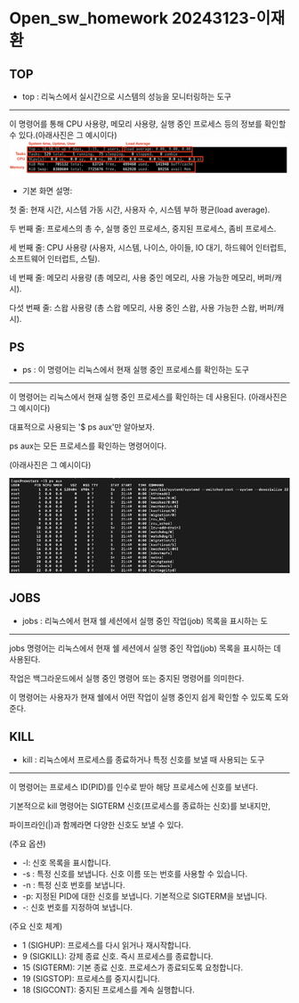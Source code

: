 # Open_sw_homework 20243123-이재환
## TOP
* top : 리눅스에서 실시간으로 시스템의 성능을 모니터링하는 도구
---
이 명령어를 통해 CPU 사용량, 메모리 사용량, 실행 중인 프로세스 등의 정보를 확인할 수 있다.(아래사진은 그 예시이다)
![top](https://github.com/hwanlee0321/Open_sw_homework/blob/main/top.png)
* 기본 화면 설명:

첫 줄: 현재 시간, 시스템 가동 시간, 사용자 수, 시스템 부하 평균(load average).


두 번째 줄: 프로세스의 총 수, 실행 중인 프로세스, 중지된 프로세스, 좀비 프로세스.


세 번째 줄: CPU 사용량 (사용자, 시스템, 나이스, 아이들, IO 대기, 하드웨어 인터럽트, 소프트웨어 인터럽트, 스틸).


네 번째 줄: 메모리 사용량 (총 메모리, 사용 중인 메모리, 사용 가능한 메모리, 버퍼/캐시).


다섯 번째 줄: 스왑 사용량 (총 스왑 메모리, 사용 중인 스왑, 사용 가능한 스왑, 버퍼/캐시).

## PS
* ps : 이 명령어는 리눅스에서 현재 실행 중인 프로세스를 확인하는 도구
---
이 명령어는 리눅스에서 현재 실행 중인 프로세스를 확인하는 데 사용된다. (아래사진은 그 예시이다)

대표적으로 사용되는 '$ ps aux'만 알아보자.

ps aux는 모든 프로세스를 확인하는 명령어이다.

(아래사진은 그 예시이다)

![ps](https://github.com/hwanlee0321/Open_sw_homework/blob/main/ps.png)

## JOBS
* jobs : 리눅스에서 현재 쉘 세션에서 실행 중인 작업(job) 목록을 표시하는 도
---
jobs 명령어는 리눅스에서 현재 쉘 세션에서 실행 중인 작업(job) 목록을 표시하는 데 사용된다.

작업은 백그라운드에서 실행 중인 명령어 또는 중지된 명령어를 의미한다.

이 명령어는 사용자가 현재 쉘에서 어떤 작업이 실행 중인지 쉽게 확인할 수 있도록 도와준다.

## KILL
* kill :  리눅스에서 프로세스를 종료하거나 특정 신호를 보낼 때 사용되는 도구
---
이 명령어는 프로세스 ID(PID)를 인수로 받아 해당 프로세스에 신호를 보낸다.

기본적으로 kill 명령어는 SIGTERM 신호(프로세스를 종료하는 신호)를 보내지만,

파이프라인(|)과 함께라면 다양한 신호도 보낼 수 있다.

(주요 옵션)
  * -l: 신호 목록을 표시합니다.
  * -s <signal>: 특정 신호를 보냅니다. 신호 이름 또는 번호를 사용할 수 있습니다.
  * -n <signal>: 특정 신호 번호를 보냅니다.
  * -p: 지정된 PID에 대한 신호를 보냅니다. 기본적으로 SIGTERM을 보냅니다.
  * -<signal>: 신호 번호를 지정하여 보냅니다.

(주요 신호 체계)
  * 1 (SIGHUP): 프로세스를 다시 읽거나 재시작합니다.
  * 9 (SIGKILL): 강제 종료 신호. 즉시 프로세스를 종료합니다.
  * 15 (SIGTERM): 기본 종료 신호. 프로세스가 종료되도록 요청합니다.
  * 19 (SIGSTOP): 프로세스를 중지시킵니다.
  * 18 (SIGCONT): 중지된 프로세스를 계속 실행합니다.
